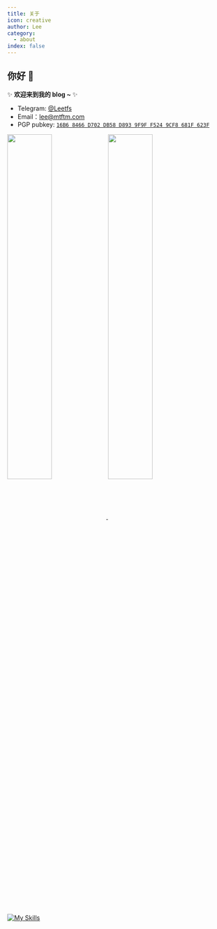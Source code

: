 ```yaml
---
title: 关于
icon: creative
author: Lee
category:
  - about
index: false
---
```


## 你好 👋

✨ **欢迎来到我的 blog ~** ✨

- Telegram: [@Leetfs](https://t.me/leetfs)
- Email：lee@mtftm.com
- PGP pubkey: [`16B6 8466 D702 DB58 D893 9F9F F524 9CF8 681F 623F`](https://keyserver.ubuntu.com/pks/lookup?search=16B68466D702DB58D8939F9FF5249CF8681F623F&fingerprint=on&op=index)

<a href="https://github.com/Leetfs/">
  <img align="center" width=45% src="https://github-readme-stats.vercel.app/api?username=Leetfs&show_icons=true&count_private=true" />
</a>
<a href="https://github.com/Leetfs/">
  <img align="center" width=45% src="https://github-readme-stats.vercel.app/api/top-langs?username=Leetfs&layout=compact&langs_count=8" />
</a><br><br>

[![My Skills](https://skillicons.dev/icons?i=vscode,unity,ae,au,ai,ps,pr,blender,c,cs,cpp,cloudflare,css,debian,docker,git,github,githubactions,html,md,ubuntu,vue,vite)](https://skillicons.dev)
